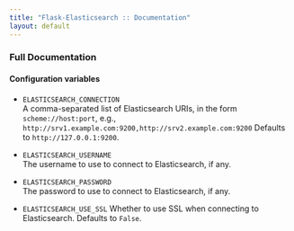 ```yaml
---
title: "Flask-Elasticsearch :: Documentation"
layout: default
---
```


### Full Documentation

#### Configuration variables

* `ELASTICSEARCH_CONNECTION`<br>
  A comma-separated list of Elasticsearch URIs, in the form
  `scheme://host:port`, e.g.,
  `http://srv1.example.com:9200,http://srv2.example.com:9200`
  Defaults to `http://127.0.0.1:9200`.

* `ELASTICSEARCH_USERNAME`<br>
  The username to use to connect to Elasticsearch, if any.

* `ELASTICSEARCH_PASSWORD`<br>
  The password to use to connect to Elasticsearch, if any.

* `ELASTICSEARCH_USE_SSL`
  Whether to use SSL when connecting to Elasticsearch.
  Defaults to `False`.
